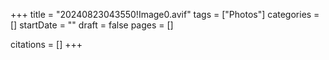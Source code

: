 +++
title = "20240823043550!Image0.avif"
tags = ["Photos"]
categories = []
startDate = ""
draft = false
pages = []

citations = []
+++
